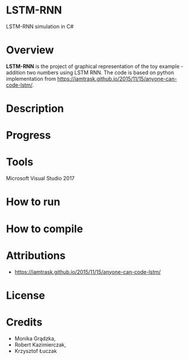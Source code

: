 # LSTM-RNN
LSTM-RNN simulation in C#

# Overview
**LSTM-RNN** is the project of graphical representation of the toy example - addition two numbers using LSTM RNN. The code is based on python implementation from https://iamtrask.github.io/2015/11/15/anyone-can-code-lstm/.

# Description

# Progress

# Tools
Microsoft Visual Studio 2017

# How to run

# How to compile

# Attributions
* https://iamtrask.github.io/2015/11/15/anyone-can-code-lstm/

# License

# Credits
* Monika Grądzka,
* Robert Kazimierczak,
* Krzysztof Łuczak
